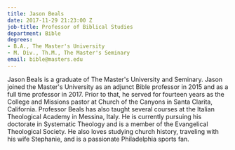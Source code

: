 ```yaml
---
title: Jason Beals
date: 2017-11-29 21:23:00 Z
job-title: Professor of Biblical Studies
department: Bible
degrees:
- B.A., The Master's University
- M. Div., Th.M., The Master's Seminary
email: bible@masters.edu
---
```


Jason Beals is a graduate of The Master's University and Seminary. Jason joined the Master's University as an adjunct Bible professor in 2015 and as a full time professor in 2017. Prior to that, he served for fourteen years as the College and Missions pastor at Church of the Canyons in Santa Clarita, California. Professor Beals has also taught several courses at the Italian Theological Academy in Messina, Italy. He is currently pursuing his doctorate in Systematic Theology and is a member of the Evangelical Theological Society. He also loves studying church history, traveling with his wife Stephanie, and is a passionate Philadelphia sports fan.